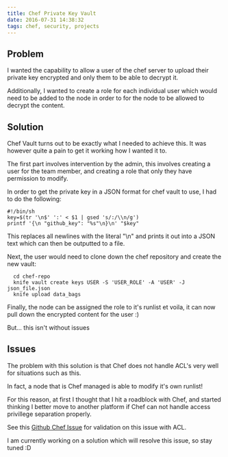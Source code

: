 ```yaml
---
title: Chef Private Key Vault
date: 2016-07-31 14:38:32
tags: chef, security, projects
---
```


## Problem
  I wanted the capability to allow a user of the chef server to upload their private key encrypted and only them to be able to decrypt it. 
  
  Additionally, I wanted to create a role for each individual user which would need to be added to the node in order to for the node to be allowed to decrypt the content.
  
## Solution
  Chef Vault turns out to be exactly what I needed to achieve this. It was however quite a pain to get it working how I wanted it to.
  
  The first part involves intervention by the admin, this involves creating a user for the team member, and creating a role that only they have permission to modify.
  
  In order to get the private key in a JSON format for chef vault to use, I had to do the following:
  
  ```
  #!/bin/sh
  key=$(tr '\n$' ':' < $1 | gsed 's/:/\\n/g')
  printf '{\n "github_key": "%s"\n}\n' "$key"
  ```
  
  This replaces all newlines with the literal "\n" and prints it out into a JSON text which can then be outputted to a file.
  
  Next, the user would need to clone down the chef repository and create the new vault:
  
  ```
    cd chef-repo
    knife vault create keys USER -S 'USER_ROLE' -A 'USER' -J json_file.json
    knife upload data_bags 
  ```
  Finally, the node can be assigned the role to it's runlist et voila, it can now pull down the encrypted content for the user :)
  
  But... this isn't without issues
  
## Issues
The problem with this solution is that Chef does not handle ACL's very well for situations such as this.

In fact, a node that is Chef managed is able to modify it's own runlist! 

For this reason, at first I thought that I hit a roadblock with Chef, and started thinking I better move to another platform if Chef can not handle access privillege separation properly.

See this [Github Chef Issue](https://github.com/chef/chef/issues/5153) for validation on this issue with ACL.

I am currently working on a solution which will resolve this issue, so stay tuned :D